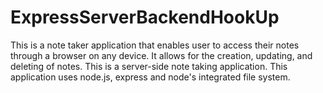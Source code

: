 # ExpressServerBackendHookUp

This is a note taker application that enables user to access their notes through a browser on any device. It allows for the creation, updating, and deleting of notes. This is a server-side note taking application. This application uses node.js, express and node's integrated file system. 